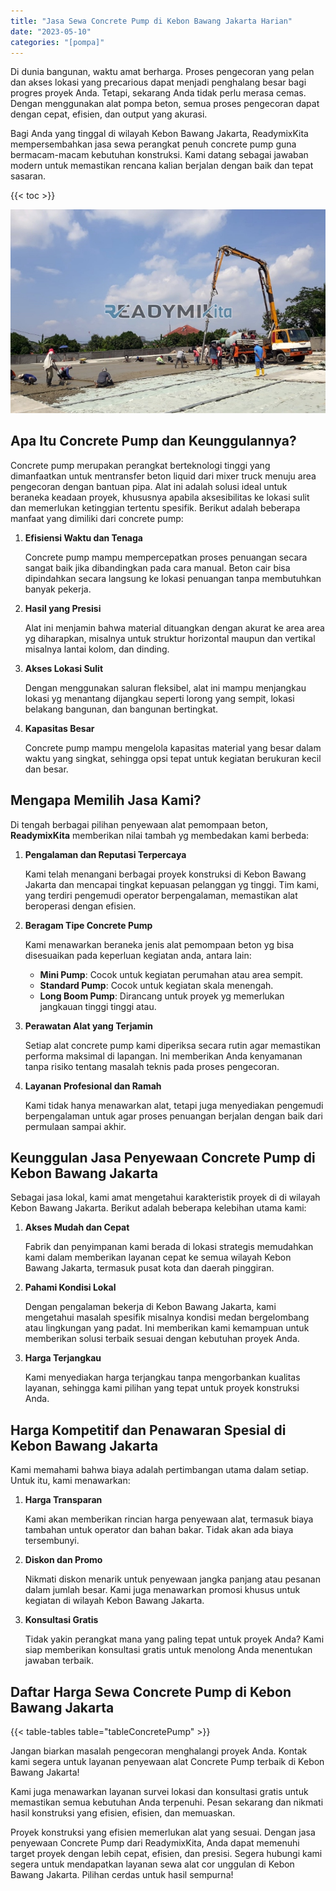 ```yaml
---
title: "Jasa Sewa Concrete Pump di Kebon Bawang Jakarta Harian"
date: "2023-05-10"
categories: "[pompa]"
---
```


Di dunia bangunan, waktu amat berharga. Proses pengecoran yang pelan dan akses lokasi yang precarious dapat menjadi penghalang besar bagi progres proyek Anda. Tetapi, sekarang Anda tidak perlu merasa cemas. Dengan menggunakan alat pompa beton, semua proses pengecoran dapat dengan cepat, efisien, dan output yang akurasi.

Bagi Anda yang tinggal di wilayah Kebon Bawang Jakarta, ReadymixKita mempersembahkan jasa sewa perangkat penuh concrete pump guna bermacam-macam kebutuhan konstruksi. Kami datang sebagai jawaban modern untuk memastikan rencana kalian berjalan dengan baik dan tepat sasaran.

{{< toc >}}

![Jasa Sewa Concrete Pump di Kebon Bawang Jakarta Harian](/images/pompa/sewa-pompa-11.jpg)

## Apa Itu Concrete Pump dan Keunggulannya?

Concrete pump merupakan perangkat berteknologi tinggi yang dimanfaatkan untuk mentransfer beton liquid dari mixer truck menuju area pengecoran dengan bantuan pipa. Alat ini adalah solusi ideal untuk beraneka keadaan proyek, khususnya apabila aksesibilitas ke lokasi sulit dan memerlukan ketinggian tertentu spesifik. Berikut adalah beberapa manfaat yang dimiliki dari concrete pump:

1. **Efisiensi Waktu dan Tenaga**

   Concrete pump mampu mempercepatkan proses penuangan secara sangat baik jika dibandingkan pada cara manual. Beton cair bisa dipindahkan secara langsung ke lokasi penuangan tanpa membutuhkan banyak pekerja.

2. **Hasil yang Presisi**

   Alat ini menjamin bahwa material dituangkan dengan akurat ke area area yg diharapkan, misalnya untuk struktur horizontal maupun dan vertikal misalnya lantai kolom, dan dinding.

3. **Akses Lokasi Sulit**

   Dengan menggunakan saluran fleksibel, alat ini mampu menjangkau lokasi yg menantang dijangkau seperti lorong yang sempit, lokasi belakang bangunan, dan bangunan bertingkat.

4. **Kapasitas Besar**

   Concrete pump mampu mengelola kapasitas material yang besar dalam waktu yang singkat, sehingga opsi tepat untuk kegiatan berukuran kecil dan besar.

## Mengapa Memilih Jasa Kami?

Di tengah berbagai pilihan penyewaan alat pemompaan beton, **ReadymixKita** memberikan nilai tambah yg membedakan kami berbeda:

1. **Pengalaman dan Reputasi Terpercaya**

   Kami telah menangani berbagai proyek konstruksi di Kebon Bawang Jakarta dan mencapai tingkat kepuasan pelanggan yg tinggi. Tim kami, yang terdiri pengemudi operator berpengalaman, memastikan alat beroperasi dengan efisien.

2. **Beragam Tipe Concrete Pump**

   Kami menawarkan beraneka jenis alat pemompaan beton yg bisa disesuaikan pada keperluan kegiatan anda, antara lain:
   - **Mini Pump**: Cocok untuk kegiatan perumahan atau area sempit.
   - **Standard Pump**: Cocok untuk kegiatan skala menengah.
   - **Long Boom Pump**: Dirancang untuk proyek yg memerlukan jangkauan tinggi tinggi atau.

3. **Perawatan Alat yang Terjamin**

   Setiap alat concrete pump kami diperiksa secara rutin agar memastikan performa maksimal di lapangan. Ini memberikan Anda kenyamanan tanpa risiko tentang masalah teknis pada proses pengecoran.

4. **Layanan Profesional dan Ramah**

   Kami tidak hanya menawarkan alat, tetapi juga menyediakan pengemudi berpengalaman untuk agar proses penuangan berjalan dengan baik dari permulaan sampai akhir.

## Keunggulan Jasa Penyewaan Concrete Pump di Kebon Bawang Jakarta

Sebagai jasa lokal, kami amat mengetahui karakteristik proyek di di wilayah Kebon Bawang Jakarta. Berikut adalah beberapa kelebihan utama kami:

1. **Akses Mudah dan Cepat**

   Fabrik dan penyimpanan kami berada di lokasi strategis memudahkan kami dalam memberikan layanan cepat ke semua wilayah Kebon Bawang Jakarta, termasuk pusat kota dan daerah pinggiran.

2. **Pahami Kondisi Lokal**

   Dengan pengalaman bekerja di Kebon Bawang Jakarta, kami mengetahui masalah spesifik misalnya kondisi medan bergelombang atau lingkungan yang padat. Ini memberikan kami kemampuan untuk memberikan solusi terbaik sesuai dengan kebutuhan proyek Anda.

3. **Harga Terjangkau**

   Kami menyediakan harga terjangkau tanpa mengorbankan kualitas layanan, sehingga kami pilihan yang tepat untuk proyek konstruksi Anda.

## Harga Kompetitif dan Penawaran Spesial di Kebon Bawang Jakarta

Kami memahami bahwa biaya adalah pertimbangan utama dalam setiap. Untuk itu, kami menawarkan:

1. **Harga Transparan**

   Kami akan memberikan rincian harga penyewaan alat, termasuk biaya tambahan untuk operator dan bahan bakar. Tidak akan ada biaya tersembunyi.

2. **Diskon dan Promo**

   Nikmati diskon menarik untuk penyewaan jangka panjang atau pesanan dalam jumlah besar. Kami juga menawarkan promosi khusus untuk kegiatan di wilayah Kebon Bawang Jakarta.

3. **Konsultasi Gratis**

   Tidak yakin perangkat mana yang paling tepat untuk proyek Anda? Kami siap memberikan konsultasi gratis untuk menolong Anda menentukan jawaban terbaik.

## Daftar Harga Sewa Concrete Pump di Kebon Bawang Jakarta

{{< table-tables table="tableConcretePump" >}}

Jangan biarkan masalah pengecoran menghalangi proyek Anda. Kontak kami segera untuk layanan penyewaan alat Concrete Pump terbaik di Kebon Bawang Jakarta!

Kami juga menawarkan layanan survei lokasi dan konsultasi gratis untuk memastikan semua kebutuhan Anda terpenuhi. Pesan sekarang dan nikmati hasil konstruksi yang efisien, efisien, dan memuaskan.

Proyek konstruksi yang efisien memerlukan alat yang sesuai. Dengan jasa penyewaan Concrete Pump dari ReadymixKita, Anda dapat memenuhi target proyek dengan lebih cepat, efisien, dan presisi. Segera hubungi kami segera untuk mendapatkan layanan sewa alat cor unggulan di Kebon Bawang Jakarta. Pilihan cerdas untuk hasil sempurna!